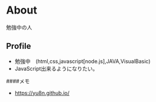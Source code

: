 # About
勉強中の人

## Profile
- 勉強中　(html,css,javascript[node.js],JAVA,VisualBasic)
- JavaScript出来るようになりたい。

####メモ
- https://yu8n.github.io/
